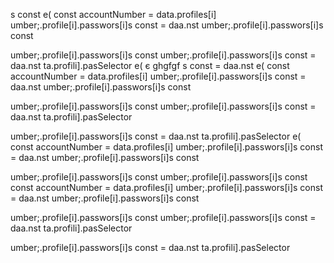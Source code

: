 s const 
e(
        const accountNumber = data.profiles[i]
umber;.profile[i].passwors[i]s const 
= daa.nst 
umber;.profile[i].passwors[i]s const 

umber;.profile[i].passwors[i]s const 
umber;.profile[i].passwors[i]s const 
= daa.nst 
ta.profili].pasSelector
e(
є
ghgfgf
s const 
= daa.nst e(
        const accountNumber = data.profiles[i]
umber;.profile[i].passwors[i]s const 
= daa.nst 
umber;.profile[i].passwors[i]s const 

umber;.profile[i].passwors[i]s const 
umber;.profile[i].passwors[i]s const 
= daa.nst 
ta.profili].pasSelector


umber;.profile[i].passwors[i]s const 
= daa.nst 
ta.profili].pasSelector
e(
        const accountNumber = data.profiles[i]
umber;.profile[i].passwors[i]s const 
= daa.nst 
umber;.profile[i].passwors[i]s const 

umber;.profile[i].passwors[i]s const 
umber;.profile[i].passwors[i]s const 
        const accountNumber = data.profiles[i]
umber;.profile[i].passwors[i]s const 
= daa.nst 
umber;.profile[i].passwors[i]s const 

umber;.profile[i].passwors[i]s const 
umber;.profile[i].passwors[i]s const 
= daa.nst 
ta.profili].pasSelector


umber;.profile[i].passwors[i]s const 
= daa.nst 
ta.profili].pasSelector
